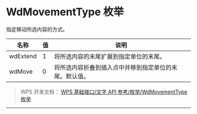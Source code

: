 # WdMovementType 枚举

指定移动所选内容的方式。

| 名称     | 值  | 说明                                                   |
|----------|-----|--------------------------------------------------------|
| wdExtend | 1   | 将所选内容的末尾扩展到指定单位的末尾。                 |
| wdMove   | 0   | 将所选内容折叠到插入点中并移到指定单位的末尾。默认值。 |

> WPS 开发文档： [WPS 基础接口/文字 API 参考/枚举/WdMovementType 枚举](https://qn.cache.wpscdn.cn/encs/doc/office_v19/topics/WPS%20%E5%9F%BA%E7%A1%80%E6%8E%A5%E5%8F%A3/%E6%96%87%E5%AD%97%20API%20%E5%8F%82%E8%80%83/%E6%9E%9A%E4%B8%BE/WdMovementType%20%E6%9E%9A%E4%B8%BE.html)

------------------------------------------------------------------------
